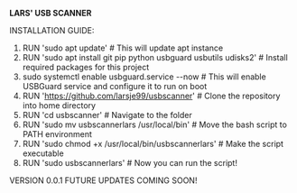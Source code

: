 **LARS' USB SCANNER**

INSTALLATION GUIDE:

1. RUN 'sudo apt update' # This will update apt instance
2. RUN 'sudo apt install git pip python usbguard usbutils udisks2' # Install required packages for this project
3. sudo systemctl enable usbguard.service --now # This will enable USBGuard service and configure it to run on boot
4. RUN 'https://github.com/larsje99/usbscanner' # Clone the repository into home directory
5. RUN 'cd usbscanner' # Navigate to the folder
6. RUN 'sudo mv usbscannerlars /usr/local/bin' # Move the bash script to PATH environment
7. RUN 'sudo chmod +x /usr/local/bin/usbscannerlars' # Make the script executable
8. RUN 'sudo usbscannerlars' # Now you can run the script!

VERSION 0.0.1
FUTURE UPDATES COMING SOON!
